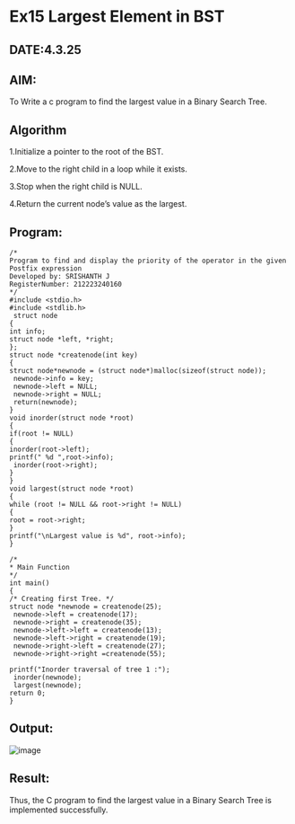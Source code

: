 # Ex15 Largest Element in BST
## DATE:4.3.25
## AIM:
To Write a c program to find the largest value in a Binary Search Tree.

## Algorithm
1.Initialize a pointer to the root of the BST.

2.Move to the right child in a loop while it exists.

3.Stop when the right child is NULL.

4.Return the current node’s value as the largest. 

## Program:
```
/*
Program to find and display the priority of the operator in the given Postfix expression
Developed by: SRISHANTH J
RegisterNumber: 212223240160
*/
#include <stdio.h>
#include <stdlib.h>
 struct node
{
int info;
struct node *left, *right;
};
struct node *createnode(int key)
{
struct node*newnode = (struct node*)malloc(sizeof(struct node));
 newnode->info = key;
 newnode->left = NULL;
 newnode->right = NULL;
 return(newnode);
}
void inorder(struct node *root)
{
if(root != NULL)
{
inorder(root->left);
printf(" %d ",root->info);
 inorder(root->right);
}
}
void largest(struct node *root)
{
while (root != NULL && root->right != NULL)
{
root = root->right;
}
printf("\nLargest value is %d", root->info);
}
 
/*
* Main Function
*/
int main()
{
/* Creating first Tree. */
struct node *newnode = createnode(25);
 newnode->left = createnode(17);
 newnode->right = createnode(35);
 newnode->left->left = createnode(13);
 newnode->left->right = createnode(19);
 newnode->right->left = createnode(27);
 newnode->right->right =createnode(55);

printf("Inorder traversal of tree 1 :");
 inorder(newnode);
 largest(newnode);
return 0;
}

```

## Output:

![image](https://github.com/user-attachments/assets/20dde782-038d-4d80-b8c7-14221519131e)


## Result:
Thus, the C program to find the largest value in a Binary Search Tree is implemented successfully.
